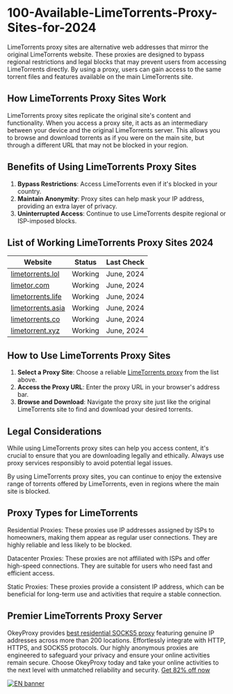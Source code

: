 # 100-Available-LimeTorrents-Proxy-Sites-for-2024
LimeTorrents proxy sites are alternative web addresses that mirror the original LimeTorrents website. These proxies are designed to bypass regional restrictions and legal blocks that may prevent users from accessing LimeTorrents directly. By using a proxy, users can gain access to the same torrent files and features available on the main LimeTorrents site.

## How LimeTorrents Proxy Sites Work

LimeTorrents proxy sites replicate the original site's content and functionality. When you access a proxy site, it acts as an intermediary between your device and the original LimeTorrents server. This allows you to browse and download torrents as if you were on the main site, but through a different URL that may not be blocked in your region.

## Benefits of Using LimeTorrents Proxy Sites

1. **Bypass Restrictions**: Access LimeTorrents even if it's blocked in your country.
2. **Maintain Anonymity**: Proxy sites can help mask your IP address, providing an extra layer of privacy.
3. **Uninterrupted Access**: Continue to use LimeTorrents despite regional or ISP-imposed blocks.

## List of Working LimeTorrents Proxy Sites 2024


| Website                         | Status  | Last Check |
|---------------------------------|---------|------------|
| [limetorrents.lol](https://www.limetorrents.lol/) | Working | June, 2024 |
| [limetor.com](https://www.limetor.com) | Working | June, 2024 |
| [limetorrents.life](https://limetorrents.life/) | Working | June, 2024 |
| [limetorrents.asia](https://limetorrents.asia/) | Working | June, 2024 |
| [limetorrents.co](https://www.limetorrents.co) | Working | June, 2024 |
| [limetorrent.xyz](https://limetorrent.xyz/) | Working | June, 2024 |

## How to Use LimeTorrents Proxy Sites

1. **Select a Proxy Site**: Choose a reliable [LimeTorrents proxy](https://www.okeyproxy.com/proxy/unblock-limetorrents-proxy-sites/) from the list above.
2. **Access the Proxy URL**: Enter the proxy URL in your browser's address bar.
3. **Browse and Download**: Navigate the proxy site just like the original LimeTorrents site to find and download your desired torrents.

## Legal Considerations

While using LimeTorrents proxy sites can help you access content, it's crucial to ensure that you are downloading legally and ethically. Always use proxy services responsibly to avoid potential legal issues.

By using LimeTorrents proxy sites, you can continue to enjoy the extensive range of torrents offered by LimeTorrents, even in regions where the main site is blocked.

## Proxy Types for LimeTorrents
Residential Proxies: These proxies use IP addresses assigned by ISPs to homeowners, making them appear as regular user connections. They are highly reliable and less likely to be blocked.

Datacenter Proxies: These proxies are not affiliated with ISPs and offer high-speed connections. They are suitable for users who need fast and efficient access.

Static Proxies: These proxies provide a consistent IP address, which can be beneficial for long-term use and activities that require a stable connection.

## Premier LimeTorrents Proxy Server

OkeyProxy provides [best residential SOCKS5 proxy](https://www.okeyproxy.com/en?link=b63b57) featuring genuine IP addresses across more than 200 locations. Effortlessly integrate with HTTP, HTTPS, and SOCKS5 protocols. Our highly anonymous proxies are engineered to safeguard your privacy and ensure your online activities remain secure. Choose OkeyProxy today and take your online activities to the next level with unmatched reliability and security. [Get 82% off now](https://www.okeyproxy.com/en/residential-proxies?link=b63b57)

[![EN banner](https://github.com/okeyproxy2/100-Available-LimeTorrents-Proxy-Sites-for-2024/assets/155126786/d1b463c0-5480-45bf-8a3a-7b970f71a9f7)](https://www.okeyproxy.com/en/residential-proxies?link=b63b57)
